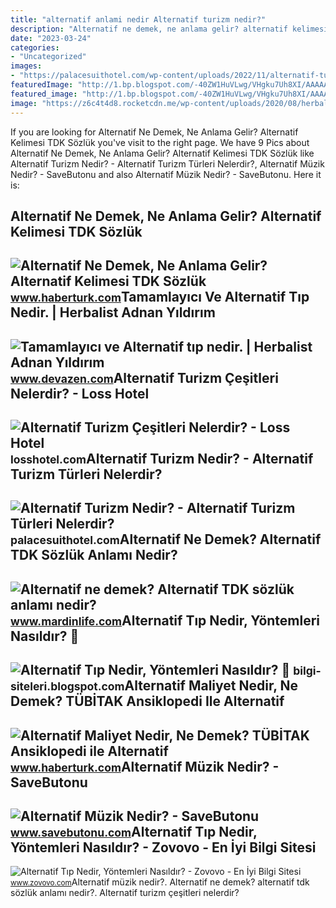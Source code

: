 ```yaml
---
title: "alternatif anlami nedir Alternatif turizm nedir?"
description: "Alternatif ne demek, ne anlama gelir? alternatif kelimesi tdk sözlük"
date: "2023-03-24"
categories:
- "Uncategorized"
images:
- "https://palacesuithotel.com/wp-content/uploads/2022/11/alternatif-turizm-nedir.jpg"
featuredImage: "http://1.bp.blogspot.com/-40ZW1HuVLwg/VHgku7Uh8XI/AAAAAAAAK9s/zOYLwDky2eE/s1600/alternative-medicine-systems.jpg"
featured_image: "http://1.bp.blogspot.com/-40ZW1HuVLwg/VHgku7Uh8XI/AAAAAAAAK9s/zOYLwDky2eE/s1600/alternative-medicine-systems.jpg"
image: "https://z6c4t4d8.rocketcdn.me/wp-content/uploads/2020/08/herbalizm-min.jpg"
---
```


If you are looking for Alternatif Ne Demek, Ne Anlama Gelir? Alternatif Kelimesi TDK Sözlük you've visit to the right page. We have 9 Pics about Alternatif Ne Demek, Ne Anlama Gelir? Alternatif Kelimesi TDK Sözlük like Alternatif Turizm Nedir? - Alternatif Turizm Türleri Nelerdir?, Alternatif Müzik Nedir? - SaveButonu and also Alternatif Müzik Nedir? - SaveButonu. Here it is:

Alternatif Ne Demek, Ne Anlama Gelir? Alternatif Kelimesi TDK Sözlük
--------------------------------------------------------------------

 ![Alternatif Ne Demek, Ne Anlama Gelir? Alternatif Kelimesi TDK Sözlük](https://im.haberturk.com/nedemek/alternatif-ne-demek.jpg) <small>www.haberturk.com</small>Tamamlayıcı Ve Alternatif Tıp Nedir. | Herbalist Adnan Yıldırım
---------------------------------------------------------------

 ![Tamamlayıcı ve Alternatif tıp nedir. | Herbalist Adnan Yıldırım](http://1.bp.blogspot.com/-40ZW1HuVLwg/VHgku7Uh8XI/AAAAAAAAK9s/zOYLwDky2eE/s1600/alternative-medicine-systems.jpg) <small>www.devazen.com</small>Alternatif Turizm Çeşitleri Nelerdir? - Loss Hotel
--------------------------------------------------

 ![Alternatif Turizm Çeşitleri Nelerdir? - Loss Hotel](https://losshotel.com/wp-content/uploads/2022/08/alternatif-turizm-nedir.jpg) <small>losshotel.com</small>Alternatif Turizm Nedir? - Alternatif Turizm Türleri Nelerdir?
--------------------------------------------------------------

 ![Alternatif Turizm Nedir? - Alternatif Turizm Türleri Nelerdir?](https://palacesuithotel.com/wp-content/uploads/2022/11/alternatif-turizm-nedir.jpg) <small>palacesuithotel.com</small>Alternatif Ne Demek? Alternatif TDK Sözlük Anlamı Nedir?
--------------------------------------------------------

 ![Alternatif ne demek? Alternatif TDK sözlük anlamı nedir?](https://www.mardinlife.com/uploads/2022/02/alternatif-ne-demek-alternatif-tdk-sozluk-anlami-nedir-152493.jpg?234234.234234) <small>www.mardinlife.com</small>Alternatif Tıp Nedir, Yöntemleri Nasıldır? 🌿
--------------------------------------------

 ![Alternatif Tıp Nedir, Yöntemleri Nasıldır? 🌿](https://www.zovovo.com/wp-content/uploads/2020/08/tamamlayıcı-tıp-alternatif-tıp-nedir-hangi-amaçlarla-uygulanır-min.jpg) <small>bilgi-siteleri.blogspot.com</small>Alternatif Maliyet Nedir, Ne Demek? TÜBİTAK Ansiklopedi Ile Alternatif
----------------------------------------------------------------------

 ![Alternatif Maliyet Nedir, Ne Demek? TÜBİTAK Ansiklopedi ile Alternatif](https://im.haberturk.com/nedir/alternatif_maliyet-nedir.jpg) <small>www.haberturk.com</small>Alternatif Müzik Nedir? - SaveButonu
------------------------------------

 ![Alternatif Müzik Nedir? - SaveButonu](https://www.savebutonu.com/wp-content/uploads/2022/03/alternatif-muzik-nedir-660x330.jpg) <small>www.savebutonu.com</small>Alternatif Tıp Nedir, Yöntemleri Nasıldır? - Zovovo - En İyi Bilgi Sitesi
-------------------------------------------------------------------------

 ![Alternatif Tıp Nedir, Yöntemleri Nasıldır? - Zovovo - En İyi Bilgi Sitesi](https://z6c4t4d8.rocketcdn.me/wp-content/uploads/2020/08/herbalizm-min.jpg) <small>www.zovovo.com</small>Alternatif müzik nedir?. Alternatif ne demek? alternatif tdk sözlük anlamı nedir?. Alternatif turizm çeşitleri nelerdir?

